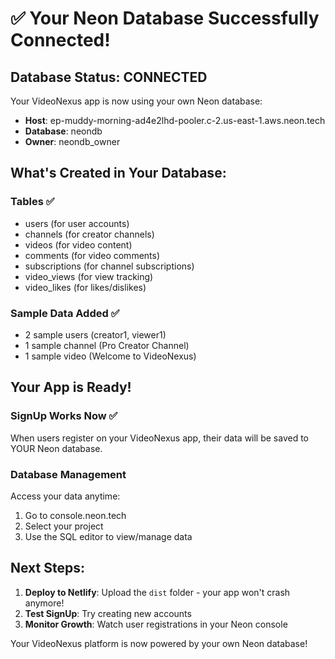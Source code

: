 # ✅ Your Neon Database Successfully Connected!

## Database Status: CONNECTED

Your VideoNexus app is now using your own Neon database:
- **Host**: ep-muddy-morning-ad4e2lhd-pooler.c-2.us-east-1.aws.neon.tech
- **Database**: neondb
- **Owner**: neondb_owner

## What's Created in Your Database:

### Tables ✅
- users (for user accounts)
- channels (for creator channels)  
- videos (for video content)
- comments (for video comments)
- subscriptions (for channel subscriptions)
- video_views (for view tracking)
- video_likes (for likes/dislikes)

### Sample Data Added ✅
- 2 sample users (creator1, viewer1)
- 1 sample channel (Pro Creator Channel)
- 1 sample video (Welcome to VideoNexus)

## Your App is Ready!

### SignUp Works Now ✅
When users register on your VideoNexus app, their data will be saved to YOUR Neon database.

### Database Management
Access your data anytime:
1. Go to console.neon.tech
2. Select your project
3. Use the SQL editor to view/manage data

## Next Steps:

1. **Deploy to Netlify**: Upload the `dist` folder - your app won't crash anymore!
2. **Test SignUp**: Try creating new accounts
3. **Monitor Growth**: Watch user registrations in your Neon console

Your VideoNexus platform is now powered by your own Neon database!